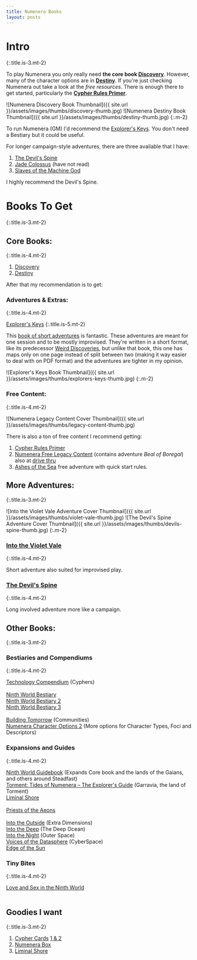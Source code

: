 ```yaml
---
title: Numenera Books
layout: posts
---
```


# Intro
{:.title.is-3.mt-2}

To play Numenera you only really need **the core book [Discovery][]**. However, many of the character options are in **[Destiny][]**. If you're just checking Numenera out take a look at the *free resources*. There is enough there to get started, particularly the **[Cypher Rules Primer][]**.

![Numenera Discovery Book Thumbnail]({{ site.url }}/assets/images/thumbs/discovery-thumb.jpg)
![Numenera Destiny Book Thumbnail]({{ site.url }}/assets/images/thumbs/destiny-thumb.jpg)
{:.m-2}

To run Numenera (GM) I'd recommend the [Explorer's Keys][]. You don't need a Bestiary but it could be useful.

For longer campaign-style adventures, there are three available that I have:
1. [The Devil's Spine][]
2. [Jade Colossus][] (have not read)
3. [Slaves of the Machine God][]

I highly recommend the Devil's Spine.

# Books To Get
{:.title.is-3.mt-2}

## Core Books:
{:.title.is-4.mt-2}

1. [Discovery][]  
2. [Destiny][]

After that my recommendation is to get:

### Adventures & Extras:
{:.title.is-4.mt-2}

[Explorer's Keys][]
{:.title.is-5.mt-2}

This [book of short adventures][] is fantastic. These adventures are meant for one session and to be mostly improvised. They're written in a short format, like its predecessor [Weird Discoveries][], but unlike that book, this one has maps only on one page instead of split between two (making it way easier to deal with on PDF format) and the adventures are tighter in my opinion.  

![Explorer's Keys Book Thumbnail]({{ site.url }}/assets/images/thumbs/explorers-keys-thumb.jpg)
{:.m-2}

### Free Content:
{:.title.is-4.mt-2}

![Numenera Legacy Content Cover Thumbnail]({{ site.url }}/assets/images/thumbs/legacy-content-thumb.jpg)


There is also a ton of free content I recommend getting:
1. [Cypher Rules Primer][]
2. [Numenera Free Legacy Content][] (contains adventure _Beal of Boregal_) also at [drive thru](https://www.drivethrurpg.com/product/253970/Original-Numenera-Corebook-Legacy-Content)
3. [Ashes of the Sea][] free adventure with quick start rules.

## More Adventures:
{:.title.is-3.mt-2}

![Into the Violet Vale Adventure Cover Thumbnail]({{ site.url }}/assets/images/thumbs/violet-vale-thumb.jpg)
![The Devil's Spine Adventure Cover Thumbnail]({{ site.url }}/assets/images/thumbs/devils-spine-thumb.jpg)
{:.m-2}

### [Into the Violet Vale][]
{:.title.is-4.mt-2}

Short adventure also suited for improvised play.

### [The Devil's Spine][]
{:.title.is-4.mt-2}

Long involved adventure more like a campaign.

## Other Books:
{:.title.is-3.mt-2}

### Bestiaries and Compendiums
{:.title.is-4.mt-2}

[Technology Compendium][] (Cyphers)  
<br>
[Ninth World Bestiary][]  
[Ninth World Bestiary 2][]  
[Ninth World Bestiary 3][]  
<br>
[Building Tomorrow][] (Communities)  
[Numenera Character Options 2][] (More options for Character Types, Foci and Descriptors)
<br>
### Expansions and Guides
{:.title.is-4.mt-2}

[Ninth World Guidebook][] (Expands Core book and the lands of the Gaians, and others around Steadfast)  
[Torment: Tides of Numenera – The Explorer's Guide][] (Garravia, the land of Torment)  
[Liminal Shore][]  
<br>
[Priests of the Aeons][]  
<br>
[Into the Outside][] (Extra Dimensions)  
[Into the Deep][] (The Deep Ocean)  
[Into the Night][] (Outer Space)  
[Voices of the Datasphere][] (CyberSpace)  
[Edge of the Sun][]
<br>
### Tiny Bites
{:.title.is-4.mt-2}

[Love and Sex in the Ninth World][]
<br>
<br>
## Goodies I want
{:.title.is-3.mt-2}

1. [Cypher Cards][] [1 & 2](https://www.montecookgames.com/store/product/numenera-cypher-deck-2-pdf/)
2. [Numenera Box][]
3. [Liminal Shore][]


<!-- -->
[Numenera Free Legacy Content]: https://www.montecookgames.com/store/product/numenera-discovery-and-destiny/
[Ashes of the Sea]: https://www.drivethrurpg.com/product/247640/Ashes-of-the-Sea-FREE-Numenera-Quickstart-Rules-and-Adventure
[Cypher Rules Primer]: https://www.montecookgames.com/store/product/cypher-system-rules-primer/
[Cypher Cards]: https://www.montecookgames.com/store/product/numenera-cypher-deck/
[Numenera Box]: https://www.montecookgames.com/store/product/numenera-deck-box/
[Explorer's Keys]: https://www.drivethrurpg.com/product/285114/Explorers-Keys
[book of short adventures]: https://www.drivethrurpg.com/product/285114/Explorers-Keys
[Weird Discoveries]: https://www.drivethrurpg.com/product/148098/Weird-Discoveries-Ten-Instant-Adventures-for-Numenera
[Into the Violet Vale]: https://www.drivethrurpg.com/product/133401/Into-the-Violet-Vale
[Discovery]: https://www.montecookgames.com/store/product/numenera-discovery-and-destiny/
[Destiny]: https://www.montecookgames.com/store/product/numenera-discovery-and-destiny/
[The Devil's Spine]: https://www.drivethrurpg.com/product/120025/The-Devils-Spine
[Player's Guide]: https://www.drivethrurpg.com/product/253972/Numenera-Players-Guide
[Slaves of the Machine God]: https://www.drivethrurpg.com/product/264882/Slaves-of-the-Machine-God
[Voices of the Datasphere]: https://www.drivethrurpg.com/product/317762/Voices-of-the-Datasphere
[Priests of the Aeons]: https://www.drivethrurpg.com/product/271023/Priests-of-the-Aeons
[Into the Night]: https://www.drivethrurpg.com/product/158526/Into-the-Night
[Into the Deep]: https://www.drivethrurpg.com/product/182872/Into-the-Deep
[Into the Outside]: https://www.drivethrurpg.com/product/204712/Into-the-Outside
[Love and Sex in the Ninth World]: https://www.drivethrurpg.com/product/126065/Love-and-Sex-in-the-Ninth-World
[Ninth World Guidebook]: https://www.drivethrurpg.com/product/144040/Ninth-World-Guidebook
[Jade Colossus]: https://www.drivethrurpg.com/product/218646/Jade-Colossus-Ruins-of-the-Prior-Worlds
[Torment: Tides of Numenera – The Explorer's Guide]: https://www.drivethrurpg.com/product/191118/Torment-Tides-of-NumeneraThe-Explorers-Guide
[Ninth World Bestiary]: https://www.drivethrurpg.com/product/124816/The-Ninth-World-Bestiary
[Ninth World Bestiary 2]: https://www.drivethrurpg.com/product/211086/Ninth-World-Bestiary-2
[Ninth World Bestiary 3]: https://www.drivethrurpg.com/product/276069/Ninth-World-Bestiary-3
[Liminal Shore]: https://www.drivethrurpg.com/product/330550/Liminal-Shore
[Technology Compendium]: https://www.drivethrurpg.com/product/133608/Technology-Compendium-Sir-Arthours-Guide-to-the-Numenera?term=numenera+technol
[Edge of the Sun]: https://www.drivethrurpg.com/product/346507/Edge-of-the-Sun
[Building Tomorrow]: https://www.drivethrurpg.com/product/256159/Building-Tomorrow
[Numenera Character Options 2]: https://www.drivethrurpg.com/product/194640/Numenera-Character-Options-2
[Numenera Player's Guide]: https://www.drivethrurpg.com/product/253972/Numenera-Players-Guide
